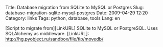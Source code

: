 Title: Database migration from SQLite to MySQL or Postgres
Slug: database-migration-sqlite-mysql-postgres
Date: 2009-04-29 12:20
Category: links
Tags: python, database, tools
Lang: en

[Script to migrate from][LinkURL] SQLite to MySQL or PostgreSQL. Uses SQLAlchemy as middleware.
[LinkURL]: http://hg.pyobject.ru/sandbox/file/tip/movedb/